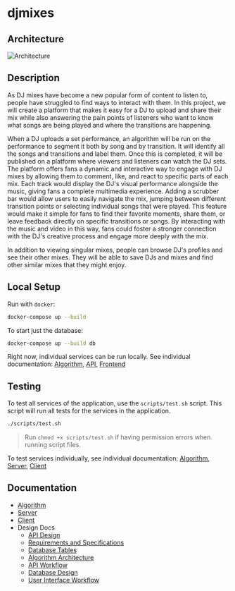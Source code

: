 # djmixes

## Architecture

![Architecture](https://github.com/user-attachments/assets/20d2d939-9925-4362-868b-7c9317a5027a)

## Description

As DJ mixes have become a new popular form of content to listen to, people have struggled to find ways to interact with them. In this project, we will create a platform that makes it easy for a DJ to upload and share their mix while also answering the pain points of listeners who want to know what songs are being played and where the transitions are happening.

When a DJ uploads a set performance, an algorithm will be run on the performance to segment it both by song and by transition. It will identify all the songs and transitions and label them. Once this is completed, it will be published on a platform where viewers and listeners can watch the DJ sets. The platform offers fans a dynamic and interactive way to engage with DJ mixes by allowing them to comment, like, and react to specific parts of each mix. Each track would display the DJ's visual performance alongside the music, giving fans a complete multimedia experience. Adding a scrubber bar would allow users to easily navigate the mix, jumping between different transition points or selecting individual songs that were played. This feature would make it simple for fans to find their favorite moments, share them, or leave feedback directly on specific transitions or songs. By interacting with the music and video in this way, fans could foster a stronger connection with the DJ's creative process and engage more deeply with the mix.

In addition to viewing singular mixes, people can browse DJ's profiles and see their other mixes. They will be able to save DJs and mixes and find other similar mixes that they might enjoy.

## Local Setup

Run with `docker`:

```bash
docker-compose up --build
```

To start just the database:

```bash
docker-compose up --build db
```

Right now, individual services can be run locally. See individual documentation: [Algorithm](algorithm/README.md), [API](server/README.md), [Frontend](client/README.md)

## Testing

To test all services of the application, use the `scripts/test.sh` script. This script will run all tests for the services in the application.

```bash
./scripts/test.sh
```

> Run `chmod +x scripts/test.sh` if having permission errors when running script files.

To test services individually, see individual documentation: [Algorithm](algorithm/README.md), [Server](server/README.md), [Client](client/README.md)

## Documentation

- [Algorithm](algorithm/README.md)
- [Server](server/README.md)
- [Client](client/README.md)
- Design Docs
  - [API Design](design-docs/api-design.md)
  - [Requirements and Specifications](design-docs/reqs-specs.md)
  - [Database Tables](design-docs/db-tables.md)
  - [Algorithm Architecture](design-docs/img/algorithm-arch.png)
  - [API Workflow](design-docs/img/api-flow.png)
  - [Database Design](design-docs/img/db-design.png)
  - [User Interface Workflow](design-docs/img/ui-flow.png)
